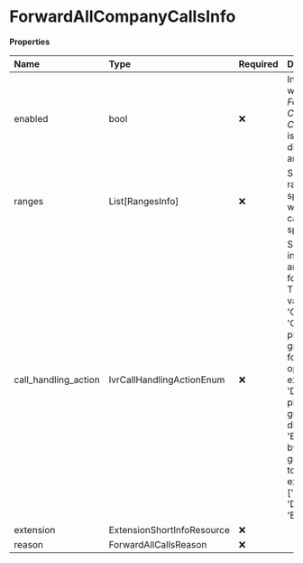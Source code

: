 # ForwardAllCompanyCallsInfo

**Properties**

| Name                 | Type                       | Required | Description                                                                                                                                                                                                                                                                                        |
| :------------------- | :------------------------- | :------- | :------------------------------------------------------------------------------------------------------------------------------------------------------------------------------------------------------------------------------------------------------------------------------------------------- |
| enabled              | bool                       | ❌       | Indicates whether the _Forward All Company Calls_ feature is enabled or disabled for an account                                                                                                                                                                                                    |
| ranges               | List[RangesInfo]           | ❌       | Specific data ranges. If specified, weeklyRanges cannot be specified                                                                                                                                                                                                                               |
| call_handling_action | IvrCallHandlingActionEnum  | ❌       | Specifies how incoming calls are forwarded. The default value is 'Operator' 'Operator' - play company greeting and forward to operator extension 'Disconnect' - play company greeting and disconnect 'Bypass' - bypass greeting to go to selected extension = ['Operator', 'Disconnect', 'Bypass'] |
| extension            | ExtensionShortInfoResource | ❌       |                                                                                                                                                                                                                                                                                                    |
| reason               | ForwardAllCallsReason      | ❌       |                                                                                                                                                                                                                                                                                                    |

<!-- This file was generated by liblab | https://liblab.com/ -->
